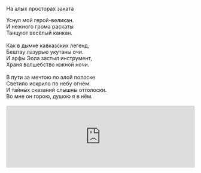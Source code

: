 На алых просторах заката<br />
<div class="p1">
Уснул мой герой-великан.</div>
<div class="p1">
И нежного грома раскаты</div>
<div class="p1">
Танцуют весёлый канкан.</div>
<div class="p2">
<br /></div>
<div class="p1">
Как в дымке кавказских легенд,</div>
<div class="p1">
Бештау лазурью укутаны очи.</div>
<div class="p1">
И арфы Эола застыл инструмент,</div>
<div class="p1">
Храня волшебство южной ночи.</div>
<div class="p2">
<br /></div>
<div class="p1">
В пути за мечтою по алой полоске</div>
<div class="p1">
Светило искрило по небу огнём.</div>
<div class="p1">
И тайных сказаний слышны отголоски.</div>
<div class="p1">
Во мне он горою, душою я в нём.</div>
<br />
<iframe frameborder="no" height="166" scrolling="no" src="https://w.soundcloud.com/player/?url=http%3A%2F%2Fapi.soundcloud.com%2Ftracks%2F78887005&amp;color=ff6600&amp;auto_play=false&amp;show_artwork=false" width="100%"></iframe>